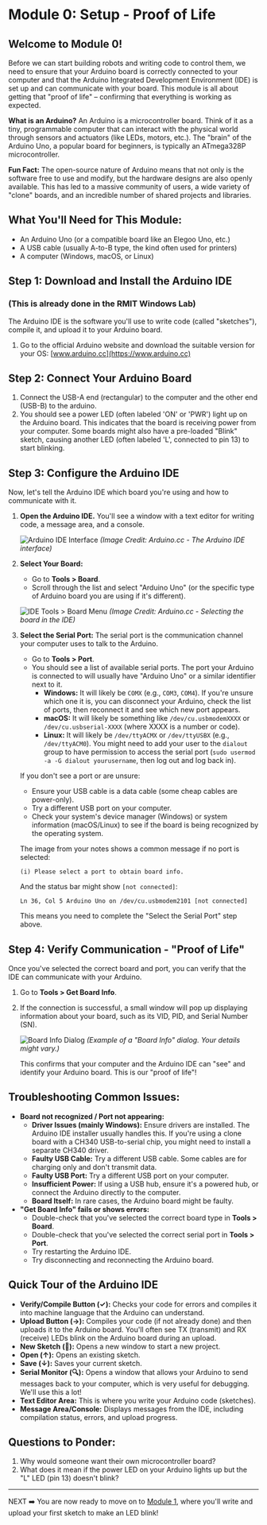 # Module 0: Setup - Proof of Life

## Welcome to Module 0!

Before we can start building robots and writing code to control them, we need to ensure that your Arduino board is correctly connected to your computer and that the Arduino Integrated Development Environment (IDE) is set up and can communicate with your board. This module is all about getting that "proof of life" – confirming that everything is working as expected.

**What is an Arduino?**
An Arduino is a microcontroller board. Think of it as a tiny, programmable computer that can interact with the physical world through sensors and actuators (like LEDs, motors, etc.). The "brain" of the Arduino Uno, a popular board for beginners, is typically an ATmega328P microcontroller.

**Fun Fact:** The open-source nature of Arduino means that not only is the software free to use and modify, but the hardware designs are also openly available. This has led to a massive community of users, a wide variety of "clone" boards, and an incredible number of shared projects and libraries.

## What You'll Need for This Module:

* An Arduino Uno (or a compatible board like an Elegoo Uno, etc.)
* A USB cable (usually A-to-B type, the kind often used for printers)
* A computer (Windows, macOS, or Linux)

## Step 1: Download and Install the Arduino IDE
### (This is already done in the RMIT Windows Lab)

The Arduino IDE is the software you'll use to write code (called "sketches"), compile it, and upload it to your Arduino board.

1.  Go to the official Arduino website and download the suitable version for your OS: [www.arduino.cc](https://www.arduino.cc)

## Step 2: Connect Your Arduino Board

1.  Connect the USB-A end (rectangular) to the computer and the other end (USB-B) to the arduino.
2.  You should see a power LED (often labeled 'ON' or 'PWR') light up on the Arduino board. This indicates that the board is receiving power from your computer. Some boards might also have a pre-loaded "Blink" sketch, causing another LED (often labeled 'L', connected to pin 13) to start blinking.

## Step 3: Configure the Arduino IDE

Now, let's tell the Arduino IDE which board you're using and how to communicate with it.

1.  **Open the Arduino IDE.** You'll see a window with a text editor for writing code, a message area, and a console.

    ![Arduino IDE Interface](https://www.arduino.cc/en/uploads/Main/IDE_0000.png)
    *(Image Credit: Arduino.cc - The Arduino IDE interface)*

2.  **Select Your Board:**
    * Go to **Tools > Board**.
    * Scroll through the list and select "Arduino Uno" (or the specific type of Arduino board you are using if it's different).

    ![IDE Tools > Board Menu](https://docs.arduino.cc/assets/02f37b1717507909786290d1c9508831.png)
    *(Image Credit: Arduino.cc - Selecting the board in the IDE)*

3.  **Select the Serial Port:**
    The serial port is the communication channel your computer uses to talk to the Arduino.
    * Go to **Tools > Port**.
    * You should see a list of available serial ports. The port your Arduino is connected to will usually have "Arduino Uno" or a similar identifier next to it.
        * **Windows:** It will likely be `COMX` (e.g., `COM3`, `COM4`). If you're unsure which one it is, you can disconnect your Arduino, check the list of ports, then reconnect it and see which new port appears.
        * **macOS:** It will likely be something like `/dev/cu.usbmodemXXXX` or `/dev/cu.usbserial-XXXX` (where XXXX is a number or code).
        * **Linux:** It will likely be `/dev/ttyACMX` or `/dev/ttyUSBX` (e.g., `/dev/ttyACM0`). You might need to add your user to the `dialout` group to have permission to access the serial port (`sudo usermod -a -G dialout yourusername`, then log out and log back in).

    If you don't see a port or are unsure:
    * Ensure your USB cable is a data cable (some cheap cables are power-only).
    * Try a different USB port on your computer.
    * Check your system's device manager (Windows) or system information (macOS/Linux) to see if the board is being recognized by the operating system.

    The image from your notes shows a common message if no port is selected:
    ```
    (i) Please select a port to obtain board info.
    ```
    And the status bar might show `[not connected]`:
    ```
    Ln 36, Col 5 Arduino Uno on /dev/cu.usbmodem2101 [not connected]
    ```
    This means you need to complete the "Select the Serial Port" step above.

## Step 4: Verify Communication - "Proof of Life"

Once you've selected the correct board and port, you can verify that the IDE can communicate with your Arduino.

1.  Go to **Tools > Get Board Info**.
2.  If the connection is successful, a small window will pop up displaying information about your board, such as its VID, PID, and Serial Number (SN).

    ![Board Info Dialog](https://user-images.githubusercontent.com/10934705/149621367-4a720d83-63e5-4a4f-9165-3e579e06956c.png)
    *(Example of a "Board Info" dialog. Your details might vary.)*

    This confirms that your computer and the Arduino IDE can "see" and identify your Arduino board. This is our "proof of life"!

## Troubleshooting Common Issues:

* **Board not recognized / Port not appearing:**
    * **Driver Issues (mainly Windows):** Ensure drivers are installed. The Arduino IDE installer usually handles this. If you're using a clone board with a CH340 USB-to-serial chip, you might need to install a separate CH340 driver.
    * **Faulty USB Cable:** Try a different USB cable. Some cables are for charging only and don't transmit data.
    * **Faulty USB Port:** Try a different USB port on your computer.
    * **Insufficient Power:** If using a USB hub, ensure it's a powered hub, or connect the Arduino directly to the computer.
    * **Board Itself:** In rare cases, the Arduino board might be faulty.
* **"Get Board Info" fails or shows errors:**
    * Double-check that you've selected the correct board type in **Tools > Board**.
    * Double-check that you've selected the correct serial port in **Tools > Port**.
    * Try restarting the Arduino IDE.
    * Try disconnecting and reconnecting the Arduino board.

## Quick Tour of the Arduino IDE

* **Verify/Compile Button (✓):** Checks your code for errors and compiles it into machine language that the Arduino can understand.
* **Upload Button (→):** Compiles your code (if not already done) and then uploads it to the Arduino board. You'll often see TX (transmit) and RX (receive) LEDs blink on the Arduino board during an upload.
* **New Sketch (📄):** Opens a new window to start a new project.
* **Open (↑):** Opens an existing sketch.
* **Save (↓):** Saves your current sketch.
* **Serial Monitor (🔍):** Opens a window that allows your Arduino to send messages back to your computer, which is very useful for debugging. We'll use this a lot!
* **Text Editor Area:** This is where you write your Arduino code (sketches).
* **Message Area/Console:** Displays messages from the IDE, including compilation status, errors, and upload progress.

## Questions to Ponder:

1.  Why would someone want their own microcontroller board?
2.  What does it mean if the power LED on your Arduino lights up but the "L" LED (pin 13) doesn't blink?
---
NEXT ➡️ You are now ready to move on to [Module 1](./module_01.md), where you'll write and upload your first sketch to make an LED blink!
